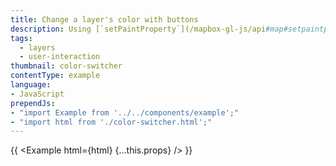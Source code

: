 ```yaml
---
title: Change a layer's color with buttons
description: Using [`setPaintProperty`](/mapbox-gl-js/api#map#setpaintproperty) to change a layer's fill color.
tags:
  - layers
  - user-interaction
thumbnail: color-switcher
contentType: example
language:
- JavaScript
prependJs:
- "import Example from '../../components/example';"
- "import html from './color-switcher.html';"
---
```


{{ <Example html={html} {...this.props} /> }}
